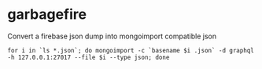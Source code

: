# garbagefire
Convert a firebase json dump into mongoimport compatible json

```shell
for i in `ls *.json`; do mongoimport -c `basename $i .json` -d graphql -h 127.0.0.1:27017 --file $i --type json; done
```
